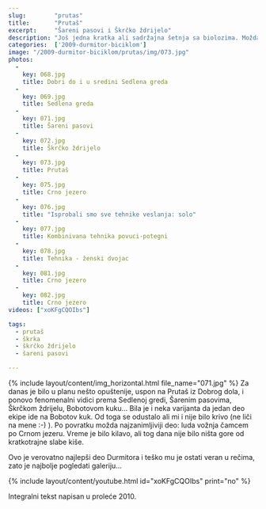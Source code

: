 ```yaml
---
slug:        "prutas"
title:       "Prutaš"
excerpt:     "Šareni pasovi i Škrčko ždrijelo"
description: "Još jedna kratka ali sadržajna šetnja sa biolozima. Možda najlepši deo Durmitora - Šareni pasovi, Škrčko Ždrijelo, Prutaš i fenomenalni vidici prema Sedlenoj gredi sa jedne i škrčkim jezerima sa druge strane." 
categories:  ['2009-durmitor-biciklom']
image: "/2009-durmitor-biciklom/prutas/img/073.jpg"
photos:
  -
    key: 068.jpg
    title: Dobri do i u sredini Sedlena greda
  -
    key: 069.jpg
    title: Sedlena greda
  -
    key: 071.jpg
    title: Šareni pasovi
  -
    key: 072.jpg
    title: Škrčko ždrijelo
  -
    key: 073.jpg
    title: Prutaš
  -
    key: 075.jpg
    title: Crno jezero
  -
    key: 076.jpg
    title: "Isprobali smo sve tehnike veslanja: solo"
  -
    key: 077.jpg
    title: Kombinivana tehnika povuci-potegni
  -
    key: 078.jpg
    title: Tehnika - ženski dvojac
  -
    key: 081.jpg
    title: Crno jezero
  -
    key: 082.jpg
    title: Crno jezero
videos: ["xoKFgCQOIbs"]

tags:
  - prutaš
  - škrka
  - škrčko ždrijelo
  - šareni pasovi

---
```


{% include layout/content/img_horizontal.html file_name="071.jpg" %}
Za danas je bilo u planu nešto opuštenije, uspon na Prutaš iz Dobrog dola, i ponovo fenomenalni vidici prema Sedlenoj 
gredi, Šarenim pasovima, Škrčkom ždrijelu, Bobotovom kuku... Bila je i neka varijanta da jedan deo ekipe ide na Bobotov 
kuk. Od toga se odustalo ali mi i nije bilo krivo (ne liči na mene :-) ). Po povratku možda najzanimljiviji deo: luda 
vožnja čamcem po Crnom jezeru. Vreme je bilo kilavo, ali tog dana nije bilo ništa gore od kratkotrajne slabe kiše.

Ovo je verovatno najlepši deo Durmitora i teško mu je ostati veran u rečima, zato je najbolje pogledati galeriju...

{% include layout/content/youtube.html id="xoKFgCQOIbs" print="no" %}

<span class="caption text-muted pull-right">Integralni tekst napisan u proleće 2010.</span>